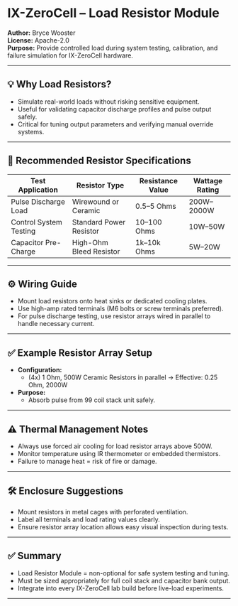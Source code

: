 # IX-ZeroCell – Load Resistor Module

**Author:** Bryce Wooster  
**License:** Apache-2.0  
**Purpose:** Provide controlled load during system testing, calibration, and failure simulation for IX-ZeroCell hardware.

---

## 💡 Why Load Resistors?

- Simulate real-world loads without risking sensitive equipment.  
- Useful for validating capacitor discharge profiles and pulse output safely.  
- Critical for tuning output parameters and verifying manual override systems.

---

## 🧱 Recommended Resistor Specifications

| Test Application        | Resistor Type        | Resistance Value | Wattage Rating    |
|------------------------|---------------------|------------------|-------------------|
| Pulse Discharge Load   | Wirewound or Ceramic | 0.5–5 Ohms       | 200W–2000W         |
| Control System Testing | Standard Power Resistor | 10–100 Ohms    | 10W–50W           |
| Capacitor Pre-Charge   | High-Ohm Bleed Resistor | 1k–10k Ohms     | 5W–20W            |

---

## ⚙️ Wiring Guide

- Mount load resistors onto heat sinks or dedicated cooling plates.  
- Use high-amp rated terminals (M6 bolts or screw terminals preferred).  
- For pulse discharge testing, use resistor arrays wired in parallel to handle necessary current.

---

## ✅ Example Resistor Array Setup

- **Configuration:**  
  - (4x) 1 Ohm, 500W Ceramic Resistors in parallel → Effective: 0.25 Ohm, 2000W  
- **Purpose:**  
  - Absorb pulse from 99 coil stack unit safely.

---

## ⚠️ Thermal Management Notes

- Always use forced air cooling for load resistor arrays above 500W.  
- Monitor temperature using IR thermometer or embedded thermistors.  
- Failure to manage heat = risk of fire or damage.

---

## 🛠️ Enclosure Suggestions

- Mount resistors in metal cages with perforated ventilation.  
- Label all terminals and load rating values clearly.  
- Ensure resistor array location allows easy visual inspection during tests.

---

## ✅ Summary

- Load Resistor Module = non-optional for safe system testing and tuning.  
- Must be sized appropriately for full coil stack and capacitor bank output.  
- Integrate into every IX-ZeroCell lab build before live-load experiments.

---

